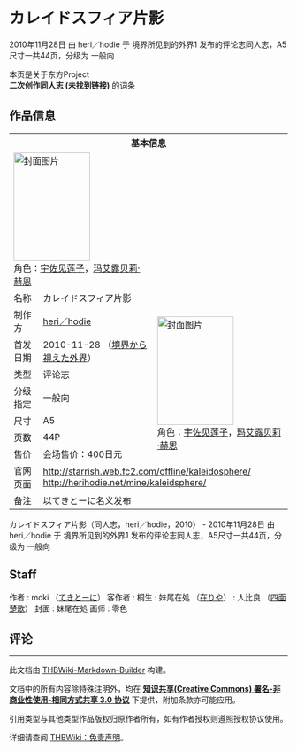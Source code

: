 # カレイドスフィア片影

<!-- source html: G:\repos\THBWiki-Markdown-Builder\THBWikiMarkdown\Temp\main\0\01\ns0%3A%E3%82%AB%E3%83%AC%E3%82%A4%E3%83%89%E3%82%B9%E3%83%95%E3%82%A3%E3%82%A2%E7%89%87%E5%BD%B1.html -->

2010年11月28日 由 heri／hodie 于 境界所见到的外界1 发布的评论志同人志，A5尺寸一共44页，分级为 一般向

本页是关于东方Project  
 **二次创作同人志 (未找到链接)** 的词条

## 作品信息

<table><tbody><tr><th colspan="3">基本信息</th></tr><tr><td class="cover-artwork-mobile" colspan="2"><a href="./文件-カレイドスフィア片影封面.png.md" class="image" title="封面图片"><img alt="封面图片" src="https://upload.thwiki.cc/thumb/e/ed/%E3%82%AB%E3%83%AC%E3%82%A4%E3%83%89%E3%82%B9%E3%83%95%E3%82%A3%E3%82%A2%E7%89%87%E5%BD%B1%E5%B0%81%E9%9D%A2.png/138px-%E3%82%AB%E3%83%AC%E3%82%A4%E3%83%89%E3%82%B9%E3%83%95%E3%82%A3%E3%82%A2%E7%89%87%E5%BD%B1%E5%B0%81%E9%9D%A2.png" decoding="async" loading="lazy" width="138" height="196" srcset="https://upload.thwiki.cc/thumb/e/ed/%E3%82%AB%E3%83%AC%E3%82%A4%E3%83%89%E3%82%B9%E3%83%95%E3%82%A3%E3%82%A2%E7%89%87%E5%BD%B1%E5%B0%81%E9%9D%A2.png/207px-%E3%82%AB%E3%83%AC%E3%82%A4%E3%83%89%E3%82%B9%E3%83%95%E3%82%A3%E3%82%A2%E7%89%87%E5%BD%B1%E5%B0%81%E9%9D%A2.png 1.5x, https://upload.thwiki.cc/thumb/e/ed/%E3%82%AB%E3%83%AC%E3%82%A4%E3%83%89%E3%82%B9%E3%83%95%E3%82%A3%E3%82%A2%E7%89%87%E5%BD%B1%E5%B0%81%E9%9D%A2.png/276px-%E3%82%AB%E3%83%AC%E3%82%A4%E3%83%89%E3%82%B9%E3%83%95%E3%82%A3%E3%82%A2%E7%89%87%E5%BD%B1%E5%B0%81%E9%9D%A2.png 2x" data-file-width="395" data-file-height="560"></a><div class="cover-char">角色：<a href="./宇佐见莲子.md" title="宇佐见莲子">宇佐见莲子</a>，<a href="./玛艾露贝莉·赫恩.md" title="玛艾露贝莉·赫恩">玛艾露贝莉·赫恩</a></div></td>
</tr><tr><td class="label">名称</td><td colspan="2"> カレイドスフィア片影 </td></tr><tr><td class="label">制作方</td><td><a href="./heri／hodie.md" title="heri／hodie">heri／hodie</a></td><td class="cover-artwork" rowspan="7" style="min-width:196px;"><a href="./文件-カレイドスフィア片影封面.png.md" class="image" title="封面图片"><img alt="封面图片" src="https://upload.thwiki.cc/thumb/e/ed/%E3%82%AB%E3%83%AC%E3%82%A4%E3%83%89%E3%82%B9%E3%83%95%E3%82%A3%E3%82%A2%E7%89%87%E5%BD%B1%E5%B0%81%E9%9D%A2.png/138px-%E3%82%AB%E3%83%AC%E3%82%A4%E3%83%89%E3%82%B9%E3%83%95%E3%82%A3%E3%82%A2%E7%89%87%E5%BD%B1%E5%B0%81%E9%9D%A2.png" decoding="async" loading="lazy" width="138" height="196" srcset="https://upload.thwiki.cc/thumb/e/ed/%E3%82%AB%E3%83%AC%E3%82%A4%E3%83%89%E3%82%B9%E3%83%95%E3%82%A3%E3%82%A2%E7%89%87%E5%BD%B1%E5%B0%81%E9%9D%A2.png/207px-%E3%82%AB%E3%83%AC%E3%82%A4%E3%83%89%E3%82%B9%E3%83%95%E3%82%A3%E3%82%A2%E7%89%87%E5%BD%B1%E5%B0%81%E9%9D%A2.png 1.5x, https://upload.thwiki.cc/thumb/e/ed/%E3%82%AB%E3%83%AC%E3%82%A4%E3%83%89%E3%82%B9%E3%83%95%E3%82%A3%E3%82%A2%E7%89%87%E5%BD%B1%E5%B0%81%E9%9D%A2.png/276px-%E3%82%AB%E3%83%AC%E3%82%A4%E3%83%89%E3%82%B9%E3%83%95%E3%82%A3%E3%82%A2%E7%89%87%E5%BD%B1%E5%B0%81%E9%9D%A2.png 2x" data-file-width="395" data-file-height="560"></a><div class="cover-char">角色：<a href="./宇佐见莲子.md" title="宇佐见莲子">宇佐见莲子</a>，<a href="./玛艾露贝莉·赫恩.md" title="玛艾露贝莉·赫恩">玛艾露贝莉·赫恩</a></div></td>
</tr><tr><td class="label">首发日期</td><td>2010-11-28&#160;（<a href="/展会作品列表?e=%E5%A2%83%E7%95%8C%E6%89%80%E8%A7%81%E5%88%B0%E7%9A%84%E5%A4%96%E7%95%8C%231">境界から視えた外界</a>）</td></tr><tr><td class="label">类型</td><td>评论志</td></tr><tr><td class="label">分级指定</td><td>一般向</td></tr><tr><td class="label">尺寸</td><td>A5</td></tr><tr><td class="label">页数</td><td>44P</td></tr><tr><td class="label">售价</td><td>会场售价：400日元</td></tr>
<tr><td class="label">官网页面</td><td colspan="2"><a rel="nofollow" class="external free" href="http://starrish.web.fc2.com/offline/kaleidosphere/">http://starrish.web.fc2.com/offline/kaleidosphere/</a><br><a rel="nofollow" class="external free" href="http://herihodie.net/mine/kaleidsphere/">http://herihodie.net/mine/kaleidsphere/</a></td></tr><tr><td class="label">备注</td><td colspan="2">以てきとーに名义发布</td></tr></tbody></table>

カレイドスフィア片影（同人志，heri／hodie，2010） - 2010年11月28日 由 heri／hodie 于 境界所见到的外界1 发布的评论志同人志，A5尺寸一共44页，分级为 一般向

## Staff
作者
: moki （[てきとーに](./てきとーに.md)）
客作者
: 桐生
: 妹尾在処 （[在りや](http://imoni.org/)）
: 人比良 （[四面楚歌](./四面楚歌.md)）
封面
: 妹尾在処
画师
: 零色


## 评论




---

此文档由 [THBWiki-Markdown-Builder](https://github.com/Delsin-Yu/THBWiki-Markdown-Builder) 构建。

文档中的所有内容除特殊注明外，均在 [**知识共享(Creative Commons) 署名-非商业性使用-相同方式共享 3.0 协议**](https://creativecommons.org/licenses/by-sa/3.0/deed.zh-hans) 下提供，附加条款亦可能应用。

引用类型与其他类型作品版权归原作者所有，如有作者授权则遵照授权协议使用。

详细请查阅 [THBWiki：免责声明](https://thbwiki.cc/THBWiki:%E5%85%8D%E8%B4%A3%E5%A3%B0%E6%98%8E)。

